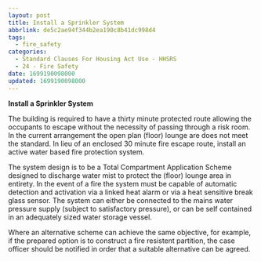 ```yaml
---
layout: post
title: Install a Sprinkler System
abbrlink: de5c2ae94f344b2ea190c8b41dc998d4
tags:
  - fire_safety
categories:
  - Standard Clauses For Housing Act Use - HHSRS
  - 24 - Fire Safety
date: 1699190098000
updated: 1699190098000
---
```


**Install a Sprinkler System**

The building is required to have a thirty minute protected route allowing the occupants to escape without the necessity of passing through a risk room. In the current arrangement the open plan (floor) lounge are does not meet the standard. In lieu of an enclosed 30 minute fire escape route, install an active water based fire protection system.

The system design is to be a Total Compartment Application Scheme designed to discharge water mist to protect the (floor) lounge area in entirety. In the event of a fire the system must be capable of automatic detection and activation via a linked heat alarm or via a heat sensitive break glass sensor. The system can either be connected to the mains water pressure supply (subject to satisfactory pressure), or can be self contained in an adequately sized water storage vessel.

Where an alternative scheme can achieve the same objective, for example, if the prepared option is to construct a fire resistent partition, the case officer should be notified in order that a suitable alternative can be agreed.

